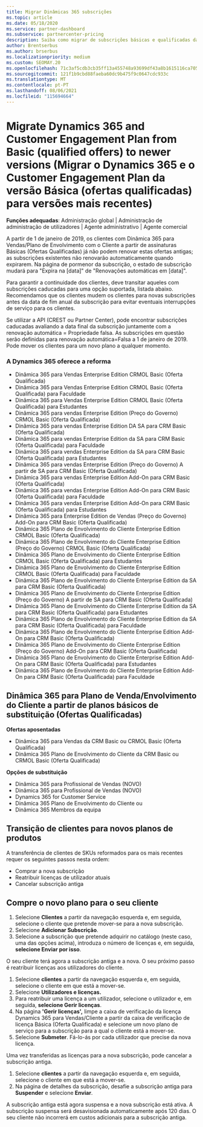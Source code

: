 ```yaml
---
title: Migrar Dinâmicas 365 subscrições
ms.topic: article
ms.date: 05/18/2020
ms.service: partner-dashboard
ms.subservice: partnercenter-pricing
description: Saiba como migrar de subscrições básicas e qualificadas da Dynamics 365 para uma nova subscrição antes de expirarem as subscrições existentes.
author: Brentserbus
ms.author: brserbus
ms.localizationpriority: medium
ms.custom: SEOMAY.20
ms.openlocfilehash: 71c3af5cdb3cb35ff13a455748a93699df43a8b1615116ca7058df3c6a23b7b9
ms.sourcegitcommit: 121f1b9cbd88faeba60dc9b475f9c0647cdc933c
ms.translationtype: MT
ms.contentlocale: pt-PT
ms.lasthandoff: 08/06/2021
ms.locfileid: "115694664"
---
```

# <a name="migrate-dynamics-365-and-customer-engagement-plan-from-basic-qualified-offers-to-newer-versions"></a>Migrate Dynamics 365 and Customer Engagement Plan from Basic (qualified offers) to newer versions (Migrar o Dynamics 365 e o Customer Engagement Plan da versão Básica (ofertas qualificadas) para versões mais recentes)

**Funções adequadas**: Administração global | Administração de administração de utilizadores | Agente administrativo | Agente comercial

A partir de 1 de janeiro de 2019, os clientes com Dinâmica 365 para Vendas/Plano de Envolvimento com o Cliente a partir de assinaturas Básicas (Ofertas Qualificadas) já não podem renovar estas ofertas antigas; as subscrições existentes não renovarão automaticamente quando expirarem. Na página de pormenor da subscrição, o estado de subscrição mudará para "Expira na [data]" de "Renovações automáticas em [data]". 

Para garantir a continuidade dos clientes, deve transitar aqueles com subscrições caducadas para uma opção suportada, listada abaixo. Recomendamos que os clientes mudem os clientes para novas subscrições antes da data de fim anual da subscrição para evitar eventuais interrupções de serviço para os clientes.

Se utilizar a API (CREST ou Partner Center), pode encontrar subscrições caducadas avaliando a data final da subscrição juntamente com a renovação automática = Propriedade falsa. As subscrições em questão serão definidas para renovação automática=Falsa a 1 de janeiro de 2019. Pode mover os clientes para um novo plano a qualquer momento. 

### <a name="the-dynamics-365-offers-being-retired"></a>A Dynamics 365 oferece a reforma

- Dinâmica 365 para Vendas Enterprise Edition CRMOL Basic (Oferta Qualificada)
- Dinâmica 365 para Vendas Enterprise Edition CRMOL Basic (Oferta Qualificada) para Faculdade
- Dinâmica 365 para Vendas Enterprise Edition CRMOL Basic (Oferta Qualificada) para Estudantes
- Dinâmica 365 para vendas Enterprise Edition (Preço do Governo) CRMOL Basic (Oferta Qualificada)
- Dinâmica 365 para vendas Enterprise Edition DA SA para CRM Basic (Oferta Qualificada)
- Dinâmica 365 para vendas Enterprise Edition da SA para CRM Basic (Oferta Qualificada) para Faculdade
- Dinâmica 365 para vendas Enterprise Edition da SA para CRM Basic (Oferta Qualificada) para Estudantes
- Dinâmica 365 para vendas Enterprise Edition (Preço do Governo) A partir de SA para CRM Basic (Oferta Qualificada)
- Dinâmica 365 para vendas Enterprise Edition Add-On para CRM Basic (Oferta Qualificada)
- Dinâmica 365 para vendas Enterprise Edition Add-On para CRM Basic (Oferta Qualificada) para Faculdade
- Dinâmica 365 para vendas Enterprise Edition Add-On para CRM Basic (Oferta Qualificada) para Estudantes
- Dinâmica 365 para Enterprise Edition de Vendas (Preço do Governo) Add-On para CRM Basic (Oferta Qualificada)
- Dinâmica 365 Plano de Envolvimento do Cliente Enterprise Edition CRMOL Basic (Oferta Qualificada)
- Dinâmica 365 Plano de Envolvimento do Cliente Enterprise Edition (Preço do Governo) CRMOL Basic (Oferta Qualificada)
- Dinâmica 365 Plano de Envolvimento do Cliente Enterprise Edition CRMOL Basic (Oferta Qualificada) para Estudantes
- Dinâmica 365 Plano de Envolvimento do Cliente Enterprise Edition CRMOL Basic (Oferta Qualificada) para Faculdade
- Dinâmica 365 Plano de Envolvimento do Cliente Enterprise Edition da SA para CRM Basic (Oferta Qualificada)
- Dinâmica 365 Plano de Envolvimento do Cliente Enterprise Edition (Preço do Governo) A partir de SA para CRM Basic (Oferta Qualificada)
- Dinâmica 365 Plano de Envolvimento do Cliente Enterprise Edition da SA para CRM Basic (Oferta Qualificada) para Estudantes
- Dinâmica 365 Plano de Envolvimento do Cliente Enterprise Edition da SA para CRM Basic (Oferta Qualificada) para Faculdade
- Dinâmica 365 Plano de Envolvimento do Cliente Enterprise Edition Add-On para CRM Basic (Oferta Qualificada)
- Dinâmica 365 Plano de Envolvimento do Cliente Enterprise Edition (Preço do Governo) Add-On para CRM Basic (Oferta Qualificada)
- Dinâmica 365 Plano de Envolvimento do Cliente Enterprise Edition Add-On para CRM Basic (Oferta Qualificada) para Estudantes
- Dinâmica 365 Plano de Envolvimento do Cliente Enterprise Edition Add-On para CRM Basic (Oferta Qualificada) para Faculdade



## <a name="dynamics-365-for-sales-customer-engagement-plan-from-basic-qualified-offers-replacement-plans"></a>Dinâmica 365 para Plano de Venda/Envolvimento do Cliente a partir de planos básicos de substituição (Ofertas Qualificadas)

**Ofertas aposentadas**   

- Dinâmica 365 para Vendas da CRM Basic ou CRMOL Basic (Oferta Qualificada)
- Dinâmica 365 Plano de Envolvimento do Cliente da CRM Basic ou CRMOL Basic (Oferta Qualificada)

**Opções de substituição**
- Dinâmica 365 para Profissional de Vendas (NOVO)
- Dinâmica 365 para Profissional de Vendas (NOVO)
- Dynamics 365 for Customer Service
- Dinâmica 365 Plano de Envolvimento do Cliente ou
- Dinâmica 365 Membros da equipa



## <a name="transition-customers-to-new-product-plans"></a>Transição de clientes para novos planos de produtos

A transferência de clientes de SKUs reformados para os mais recentes requer os seguintes passos nesta ordem:

- Comprar a nova subscrição
- Reatribuir licenças de utilizador atuais
- Cancelar subscrição antiga

## <a name="purchase-the-new-plan-for-your-customer"></a>Compre o novo plano para o seu cliente

1. Selecione **Clientes** a partir da navegação esquerda e, em seguida, selecione o cliente que pretende mover-se para a nova subscrição.
2. Selecione **Adicionar Subscrição**.
3. Selecione a subscrição que pretende adquirir no catálogo (neste caso, uma das opções acima), introduza o número de licenças e, em seguida, **selecione Enviar por isso**. 

O seu cliente terá agora a subscrição antiga e a nova. O seu próximo passo é reatribuir licenças aos utilizadores do cliente.

1. Selecione **clientes** a partir da navegação esquerda e, em seguida, selecione o cliente em que está a mover-se.
2. Selecione **Utilizadores e licenças.**
3. Para reatribuir uma licença a um utilizador, selecione o utilizador e, em seguida, **selecione Gerir licenças**. 
4. Na página **'Gerir licenças',** limpe a caixa de verificação da licença Dynamics 365 para Vendas/Cliente a partir da caixa de verificação de licença Básica (Oferta Qualificada) e selecione um novo plano de serviço para a subscrição para a qual o cliente está a mover-se. 
5. Selecione **Submeter**. Fá-lo-ás por cada utilizador que precise da nova licença. 

Uma vez transferidas as licenças para a nova subscrição, pode cancelar a subscrição antiga. 

1. Selecione **clientes** a partir da navegação esquerda e, em seguida, selecione o cliente em que está a mover-se.
2. Na página de detalhes da subscrição, desafie a subscrição antiga para **Suspender** e selecione **Enviar**.

A subscrição antiga está agora suspensa e a nova subscrição está ativa. A subscrição suspensa será desavisionada automaticamente após 120 dias. O seu cliente não incorrerá em custos adicionais para a subscrição antiga.
 

 




